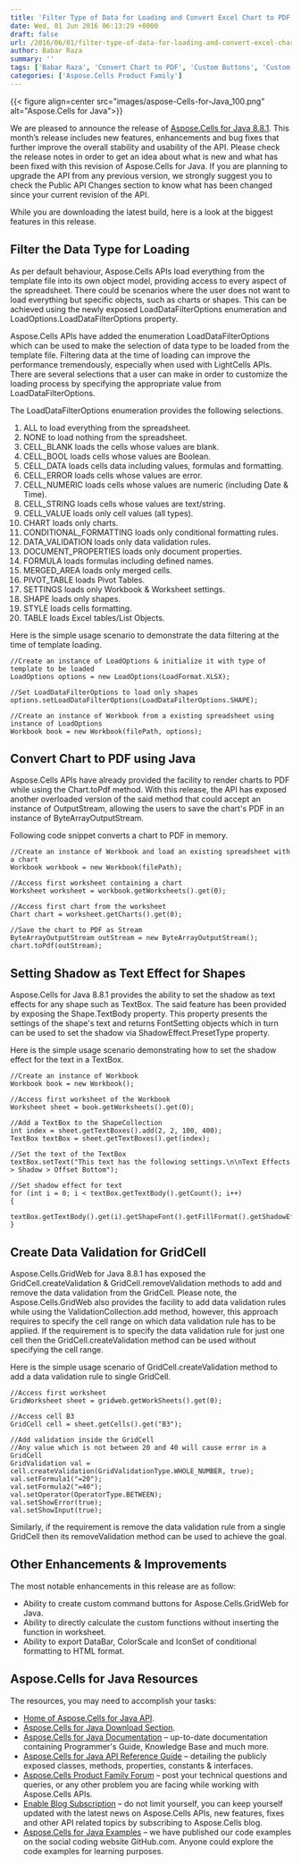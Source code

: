 ```yaml
---
title: 'Filter Type of Data for Loading and Convert Excel Chart to PDF using Java'
date: Wed, 01 Jun 2016 06:13:29 +0000
draft: false
url: /2016/06/01/filter-type-of-data-for-loading-and-convert-excel-chart-to-pdf-using-java/
author: Babar Raza
summary: ''
tags: ['Babar Raza', 'Convert Chart to PDF', 'Custom Buttons', 'Custom Calculation Engine', 'Data Validation', 'Excel Component', 'Export to HTML', 'Filter Data Loading', 'JSP Grid', 'Java Excel Component', 'Shadow Effect', 'Web Grid', 'conditional formatting']
categories: ['Aspose.Cells Product Family']
---
```




{{< figure align=center src="images/aspose-Cells-for-Java_100.png" alt="Aspose.Cells for Java">}}


We are pleased to announce the release of [Aspose.Cells for Java 8.8.1][1]. This month’s release includes new features, enhancements and bug fixes that further improve the overall stability and usability of the API. Please check the release notes in order to get an idea about what is new and what has been fixed with this revision of Aspose.Cells for Java. If you are planning to upgrade the API from any previous version, we strongly suggest you to check the Public API Changes section to know what has been changed since your current revision of the API.

While you are downloading the latest build, here is a look at the biggest features in this release.

## Filter the Data Type for Loading

As per default behaviour, Aspose.Cells APIs load everything from the template file into its own object model, providing access to every aspect of the spreadsheet. There could be scenarios where the user does not want to load everything but specific objects, such as charts or shapes. This can be achieved using the newly exposed LoadDataFilterOptions enumeration and LoadOptions.LoadDataFilterOptions property.

Aspose.Cells APIs have added the enumeration LoadDataFilterOptions which can be used to make the selection of data type to be loaded from the template file. Filtering data at the time of loading can improve the performance tremendously, especially when used with LightCells APIs. There are several selections that a user can make in order to customize the loading process by specifying the appropriate value from LoadDataFilterOptions.

The LoadDataFilterOptions enumeration provides the following selections.

1.  ALL to load everything from the spreadsheet.
2.  NONE to load nothing from the spreadsheet.
3.  CELL\_BLANK loads the cells whose values are blank.
4.  CELL\_BOOL loads cells whose values are Boolean.
5.  CELL\_DATA loads cells data including values, formulas and formatting.
6.  CELL\_ERROR loads cells whose values are error.
7.  CELL\_NUMERIC loads cells whose values are numeric (including Date & Time).
8.  CELL\_STRING loads cells whose values are text/string.
9.  CELL\_VALUE loads only cell values (all types).
10.  CHART loads only charts.
11.  CONDITIONAL\_FORMATTING loads only conditional formatting rules.
12.  DATA\_VALIDATION loads only data validation rules.
13.  DOCUMENT\_PROPERTIES loads only document properties.
14.  FORMULA loads formulas including defined names.
15.  MERGED\_AREA loads only merged cells.
16.  PIVOT\_TABLE loads Pivot Tables.
17.  SETTINGS loads only Workbook & Worksheet settings.
18.  SHAPE loads only shapes.
19.  STYLE loads cells formatting.
20.  TABLE loads Excel tables/List Objects.

Here is the simple usage scenario to demonstrate the data filtering at the time of template loading.

```
//Create an instance of LoadOptions & initialize it with type of template to be loaded
LoadOptions options = new LoadOptions(LoadFormat.XLSX);

//Set LoadDataFilterOptions to load only shapes
options.setLoadDataFilterOptions(LoadDataFilterOptions.SHAPE);

//Create an instance of Workbook from a existing spreadsheet using instance of LoadOptions
Workbook book = new Workbook(filePath, options);
```

## Convert Chart to PDF using Java

Aspose.Cells APIs have already provided the facility to render charts to PDF while using the Chart.toPdf method. With this release, the API has exposed another overloaded version of the said method that could accept an instance of OutputStream, allowing the users to save the chart's PDF in an instance of ByteArrayOutputStream.

Following code snippet converts a chart to PDF in memory.

```
//Create an instance of Workbook and load an existing spreadsheet with a chart
Workbook workbook = new Workbook(filePath);

//Access first worksheet containing a chart
Worksheet worksheet = workbook.getWorksheets().get(0);

//Access first chart from the worksheet
Chart chart = worksheet.getCharts().get(0);

//Save the chart to PDF as Stream
ByteArrayOutputStream outStream = new ByteArrayOutputStream();
chart.toPdf(outStream);
```

## Setting Shadow as Text Effect for Shapes

Aspose.Cells for Java 8.8.1 provides the ability to set the shadow as text effects for any shape such as TextBox. The said feature has been provided by exposing the Shape.TextBody property. This property presents the settings of the shape's text and returns FontSetting objects which in turn can be used to set the shadow via ShadowEffect.PresetType property.

Here is the simple usage scenario demonstrating how to set the shadow effect for the text in a TextBox.

```
//Create an instance of Workbook
Workbook book = new Workbook();

//Access first worksheet of the Workbook
Worksheet sheet = book.getWorksheets().get(0);

//Add a TextBox to the ShapeCollection
int index = sheet.getTextBoxes().add(2, 2, 100, 400);
TextBox textBox = sheet.getTextBoxes().get(index);

//Set the text of the TextBox
textBox.setText("This text has the following settings.\n\nText Effects > Shadow > Offset Bottom");

//Set shadow effect for text
for (int i = 0; i < textBox.getTextBody().getCount(); i++)
{
  textBox.getTextBody().get(i).getShapeFont().getFillFormat().getShadowEffect().setPresetType(PresetShadowType.OFFSET_BOTTOM);
}
```

## Create Data Validation for GridCell

Aspose.Cells.GridWeb for Java 8.8.1 has exposed the GridCell.createValidation & GridCell.removeValidation methods to add and remove the data validation from the GridCell. Please note, the Aspose.Cells.GridWeb also provides the facility to add data validation rules while using the ValidationCollection.add method, however, this approach requires to specify the cell range on which data validation rule has to be applied. If the requirement is to specify the data validation rule for just one cell then the GridCell.createValidation method can be used without specifying the cell range.

Here is the simple usage scenario of GridCell.createValidation method to add a data validation rule to single GridCell.

```
//Access first worksheet
GridWorksheet sheet = gridweb.getWorkSheets().get(0);

//Access cell B3
GridCell cell = sheet.getCells().get("B3");

//Add validation inside the GridCell
//Any value which is not between 20 and 40 will cause error in a GridCell
GridValidation val = cell.createValidation(GridValidationType.WHOLE_NUMBER, true);
val.setFormula1("=20");
val.setFormula2("=40");
val.setOperator(OperatorType.BETWEEN);
val.setShowError(true);
val.setShowInput(true);
```

Similarly, if the requirement is remove the data validation rule from a single GridCell then its removeValidation method can be used to achieve the goal.

## Other Enhancements & Improvements

The most notable enhancements in this release are as follow:

*   Ability to create custom command buttons for Aspose.Cells.GridWeb for Java.
*   Ability to directly calculate the custom functions without inserting the function in worksheet.
*   Ability to export DataBar, ColorScale and IconSet of conditional formatting to HTML format.

## Aspose.Cells for Java Resources

The resources, you may need to accomplish your tasks:

*   [Home of Aspose.Cells for Java API][2].
*   [Aspose.Cells for Java Download Section][3].
*   [Aspose.Cells for Java Documentation][4] – up-to-date documentation containing Programmer's Guide, Knowledge Base and much more.
*   [Aspose.Cells for Java API Reference Guide][5] – detailing the publicly exposed classes, methods, properties, constants & interfaces.
*   [Aspose.Cells Product Family Forum][6] – post your technical questions and queries, or any other problem you are facing while working with Aspose.Cells APIs.
*   [Enable Blog Subscription][7] – do not limit yourself, you can keep yourself updated with the latest news on Aspose.Cells APIs, new features, fixes and other API related topics by subscribing to Aspose.Cells blog.
*   [Aspose.Cells for Java Examples][8] – we have published our code examples on the social coding website GitHub.com. Anyone could explore the code examples for learning purposes.




[1]: https://products.aspose.com/cells/java
[2]: https://products.aspose.com/cells/java
[3]: https://downloads.aspose.com/cells/java
[4]: https://docs.aspose.com/cells/java
[5]: https://apireference.aspose.com/cells/java
[6]: https://forum.aspose.com/
[7]: https://blog.aspose.com/
[8]: https://github.com/asposecells/Aspose_Cells_Java




